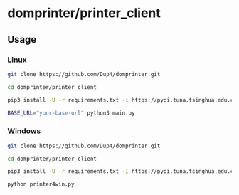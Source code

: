# domprinter/printer_client

## Usage

### Linux
```bash
git clone https://github.com/Dup4/domprinter.git

cd domprinter/printer_client

pip3 install -U -r requirements.txt -i https://pypi.tuna.tsinghua.edu.cn/simple/

BASE_URL="your-base-url" python3 main.py
```

### Windows
```bash
git clone https://github.com/Dup4/domprinter.git

cd domprinter/printer_client

pip3 install -U -r requirements.txt -i https://pypi.tuna.tsinghua.edu.cn/simple/

python printer4win.py
```
